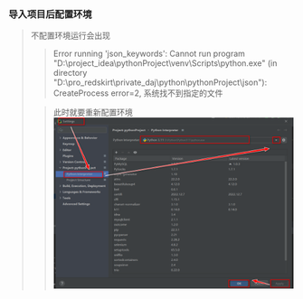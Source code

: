 ### 导入项目后配置环境
>不配置环境运行会出现
> 
> >Error running 'json_keywords':
> >Cannot run program "D:\project_idea\pythonProject\venv\Scripts\python.exe" (in directory "D:\pro_redskirt\private_daj\python\pythonProject\json"): CreateProcess error=2, 系统找不到指定的文件
> 
> > 此时就要重新配置环境
![PCImport](../../../Image/PCImport.png "PCImport")
